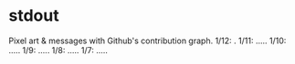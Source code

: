# stdout
Pixel art &amp; messages with Github's contribution graph.
1/12: .
1/11: .....
1/10: .....
1/9: .....
1/8: .....
1/7: .....

